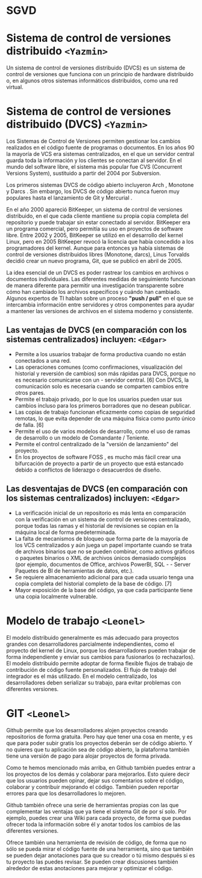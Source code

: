 # SGVD

# Sistema de control de versiones distribuido  `<Yazmin>`
Un sistema de control de versiones distribuido (DVCS) es un sistema de control de versiones que funciona con un principio de hardware distribuido o, en algunos otros sistemas informáticos distribuidos, como una red virtual.

# Sistema de control de versiones distribuido (DVCS) `<Yazmin>`
Los Sistemas de Control de Versiones permiten gestionar los cambios realizados en el código fuente de programas o documentos. En los años 90 la mayoría de VCS era sistemas centralizados, en el que un servidor central guarda toda la información y los clientes se conectan al servidor. En el mundo del software libre, el sistema más popular fue CVS (Concurrent Versions System), sustituido a partir del 2004 por Subversion.

Los primeros sistemas DVCS de código abierto incluyeron Arch , Monotone y Darcs . Sin embargo, los DVCS de código abierto nunca fueron muy populares hasta el lanzamiento de Git y Mercurial .

En el año 2000 apareció BitKeeper, un sistema de control de versiones distribuido, en el que cada cliente mantiene su propia copia completa del repositorio y puede trabajar sin estar conectado al servidor. BitKeeper era un programa comercial, pero permitía su uso en proyectos de software libre. Entre 2002 y 2005, BitKeeper se utilizó en el desarrollo del kernel Linux, pero en 2005 BitKeeper revocó la licencia que había concedido a los programadores del kernel. Aunque para entonces ya había sistemas de control de versiones distribuidos libres (Monotone, darcs), Linus Torvalds decidió crear un nuevo programa, Git, que se publicó en abril de 2005.

La idea esencial de un DVCS es poder rastrear los cambios en archivos o documentos individuales. Las diferentes medidas de seguimiento funcionan de manera diferente para permitir una investigación transparente sobre cómo han cambiado los archivos específicos y cuándo han cambiado. Algunos expertos de TI hablan sobre un proceso **"push / pull"** en el que se intercambia información entre servidores y otros componentes para ayudar a mantener las versiones de archivos en el sistema moderno y consistente.

## Las ventajas de DVCS (en comparación con los sistemas centralizados) incluyen: `<Edgar>`
- Permite a los usuarios trabajar de forma productiva cuando no están conectados a una red.
- Las operaciones comunes (como confirmaciones, visualización del historial y reversión de cambios) son más rápidas para DVCS, porque no es necesario comunicarse con un - servidor central. [6] Con DVCS, la comunicación solo es necesaria cuando se comparten cambios entre otros pares.
- Permite el trabajo privado, por lo que los usuarios pueden usar sus cambios incluso para los primeros borradores que no desean publicar.
- Las copias de trabajo funcionan eficazmente como copias de seguridad remotas, lo que evita depender de una máquina física como punto único de falla. [6]
- Permite el uso de varios modelos de desarrollo, como el uso de ramas de desarrollo o un modelo de Comandante / Teniente.
- Permite el control centralizado de la "versión de lanzamiento" del proyecto.
- En los proyectos de software FOSS , es mucho más fácil crear una bifurcación de proyecto a partir de un proyecto que está estancado debido a conflictos de liderazgo o desacuerdos de diseño.

## Las desventajas de DVCS (en comparación con los sistemas centralizados) incluyen: `<Edgar>`
- La verificación inicial de un repositorio es más lenta en comparación con la verificación en un sistema de control de versiones centralizado, porque todas las ramas y el historial de revisiones se copian en la máquina local de forma predeterminada.
- La falta de mecanismos de bloqueo que forma parte de la mayoría de los VCS centralizados y aún juega un papel importante cuando se trata de archivos binarios que no se pueden combinar, como activos gráficos o paquetes binarios o XML de archivos únicos demasiado complejos (por ejemplo, documentos de Office, archivos PowerBI, SQL - - Server Paquetes de BI de herramientas de datos, etc.).
- Se requiere almacenamiento adicional para que cada usuario tenga una copia completa del historial completo de la base de código. [7]
- Mayor exposición de la base del código, ya que cada participante tiene una copia localmente vulnerable. 


# Modelo de trabajo `<Leonel>`
El modelo distribuido generalmente es más adecuado para proyectos grandes con desarrolladores parcialmente independientes, como el proyecto del kernel de Linux, porque los desarrolladores pueden trabajar de forma independiente y enviar sus cambios para fusionarlos (o rechazarlos). El modelo distribuido permite adoptar de forma flexible flujos de trabajo de contribución de código fuente personalizados. El flujo de trabajo del integrador es el más utilizado. En el modelo centralizado, los desarrolladores deben serializar su trabajo, para evitar problemas con diferentes versiones.

# GIT `<Leonel>`

Github permite que los desarrolladores alojen proyectos creando repositorios de forma gratuita. Pero hay que tener una cosa en mente, y es que para poder subir gratis los proyectos deberán ser de código abierto. Y no quieres que tu aplicación sea de código abierto, la plataforma también tiene una versión de pago para alojar proyectos de forma privada.

Como te hemos mencionado más arriba, en Github también puedes entrar a los proyectos de los demás y colaborar para mejorarlos. Esto quiere decir que los usuarios pueden opinar, dejar sus comentarios sobre el código, colaborar y contribuir mejorando el código. También pueden reportar errores para que los desarrolladores lo mejoren.

Github también ofrece una serie de herramientas propias con las que complementar las ventajas que ya tiene el sistema Git de por sí solo. Por ejemplo, puedes crear una Wiki para cada proyecto, de forma que puedas ofrecer toda la información sobre él y anotar todos los cambios de las diferentes versiones.

Ofrece también una herramienta de revisión de código, de forma que no sólo se pueda mirar el código fuente de una herramienta, sino que también se pueden dejar anotaciones para que su creador o tú mismo después si es tu proyecto las puedes revisar. Se pueden crear discusiones también alrededor de estas anotaciones para mejorar y optimizar el código.
